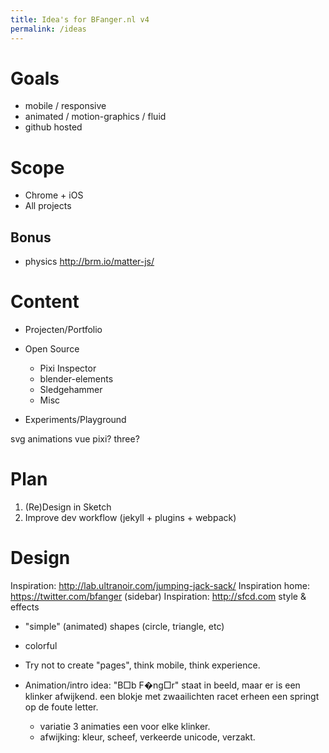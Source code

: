 ```yaml
---
title: Idea's for BFanger.nl v4
permalink: /ideas
---
```


# Goals
- mobile / responsive
- animated / motion-graphics / fluid
- github hosted

# Scope
- Chrome + iOS
- All projects


## Bonus
- physics http://brm.io/matter-js/

# Content
- Projecten/Portfolio
- Open Source
  - Pixi Inspector
  - blender-elements
  - Sledgehammer
  - Misc

- Experiments/Playground

svg
animations
vue
pixi? three?

# Plan
1. (Re)Design in Sketch
2. Improve dev workflow (jekyll + plugins + webpack)

# Design
Inspiration: http://lab.ultranoir.com/jumping-jack-sack/
Inspiration home: https://twitter.com/bfanger (sidebar)
Inspiration: http://sfcd.com style & effects

- "simple" (animated) shapes (circle, triangle, etc)
- colorful
- Try not to create "pages", think mobile, think experience.

- Animation/intro idea: "B□b F�ng□r" staat in beeld, maar er is een klinker afwijkend. een blokje met zwaailichten racet erheen een springt op de foute letter.
  - variatie 3 animaties een voor elke klinker.
  - afwijking: kleur, scheef, verkeerde unicode, verzakt.
